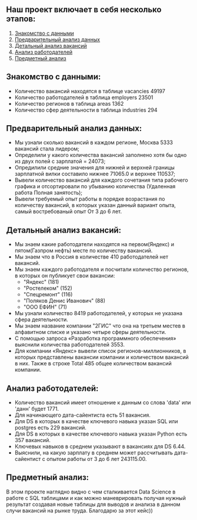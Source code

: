 ## Наш проект включает в себя несколько этапов:
1. [Знакомство с данными](#знакомство-с-данными)
2. [Предварительный анализ данных](#предварительный-анализ-данных)
3. [Детальный анализ вакансий](#детальный-анализ-вакансий)
4. [Анализ работодателей](#анализ-работодателей)
5. [Предметный анализ](#предметный-анализ)

## Знакомство с данными:
* Количество вакансий находятся в таблице vacancies  49197
* Количество работодателей в таблица employers  23501
* Количество регионов в таблица areas  1362
* Количество сфер деятельности в таблица industries 294

## Предварительный анализ данных:
* Мы узнали сколько  вакансий в каждом регионе, Москва	5333 вакансий стала лидером;
* Определили у какого количества вакансий заполнено хотя бы одно из двух полей с зарплатой = 24073;
* Опредилили средние значения для нижней и верхней границы зарплатной вилки составило нижнее 71065.0 и верхнее 110537;
* Вывели количество вакансий для каждого сочетания типа рабочего графика и  отсортировали по убыванию количества                  (Удаленная работа	Полная занятость);
* Вывели требуемый опыт работы в порядке возрастания по количеству вакансий, в которых указан данный вариант опыта, самый востребованый опыт От 3 до 6 лет.

## Детальный анализ вакансий:
* Мы знаем какие работодатели находятся на первом(Яндекс) и пятом(Газпром нефть) месте по количеству вакансий.
* Мы знаем что в Россия в количестве 410 работодателей нет вакансий.
* Мы знаем каждого работодателя и посчитали количество регионов, в которых он публикует свои вакансии:
    * "Яндекс" (181)
	* "Ростелеком" (152)
	* "Спецремонт" (116)
	* "Поляков Денис Иванович" (88)
	* "ООО ЕФИН" (71)
* Мы узнали количество 8419 работодателей, у которых не указана сфера деятельности.
* Мы знаем название компании "2ГИС" что она на третьем местев в алфавитном списке и указано четыре сферы деятельности.
* С помощью запроса «Разработка программного обеспечения» выяснили количества работодателей 3553.
* Для компании «Яндекс» вывели список регионов-миллионников, в которых представлены вакансии компании и количеством вакансий в  них. Также в строке Total  485 общее количеством вакансий компании.
## Анализ работодателей:
* Количество вакансий имеет отношение к данным со слова 'data' или 'данн' будет 1771.
* Для начинающего дата-сайентиста есть 51 вакансия.
* Для DS в которых в качестве ключевого навыка указан SQL или postgres есть 229 вакансий.
* Для DS в которых в качестве ключевого навыка указан Python есть 357 вакансий.
* Ключевых навыков в среднем указывают в вакансиях для DS 6.44.
* Выяснили, на какую зарплату в среднем может рассчитывать дата-сайентист с опытом работы от 3 до 6 лет 243115.00.
## Предметный анализ:
 В этом проекте наглядно видно с чем сталкивается Data Science в работе с SQL таблицами и как можно маневрировать получая нужный результат создавая новые таблицы для выводов и анализа в данном случи вакансий на рынке труда. Благодарю за этот кейс))
